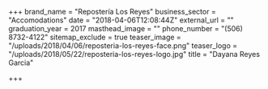 +++
brand_name = "Repostería Los Reyes"
business_sector = "Accomodations"
date = "2018-04-06T12:08:44Z"
external_url = ""
graduation_year = 2017
masthead_image = ""
phone_number = "(506) 8732-4122"
sitemap_exclude = true
teaser_image = "/uploads/2018/04/06/reposteria-los-reyes-face.png"
teaser_logo = "/uploads/2018/05/22/reposteria-los-reyes-logo.jpg"
title = "Dayana Reyes Garcia"

+++
